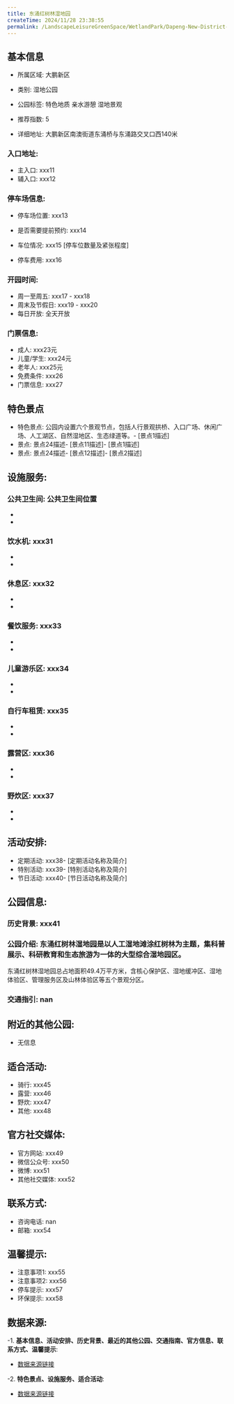 ```yaml
---
title: 东涌红树林湿地园
createTime: 2024/11/28 23:38:55
permalink: /LandscapeLeisureGreenSpace/WetlandPark/Dapeng-New-District-Dongchong-Mangrove-Wetland-Park/
---
```


<ImageCard
  image="https://cgj.sz.gov.cn/img/4/4005/4005950/10775222.jpg"
  title="东涌红树林湿地园"
  description="东涌红树林湿地园是以人工湿地滩涂红树林为主题，集科普展示、科研教育和生态旅游为一体的大型综合湿地园区。东涌红树林湿地园总占地面积"
  href="/"
  author="深圳公园"
  date="2024/11/28"
/>

## 基本信息

- 所属区域: 大鹏新区

- 类别: 湿地公园

- 公园标签: 特色地质 亲水游憩 湿地景观

- 推荐指数: 5

- 详细地址: 大鹏新区南澳街道东涌桥与东涌路交叉口西140米

### 入口地址:
- 主入口: xxx11
- 辅入口: xxx12
### 停车场信息:
- 停车场位置: xxx13

- 是否需要提前预约: xxx14

- 车位情况: xxx15 [停车位数量及紧张程度]

- 停车费用: xxx16

### 开园时间:
- 周一至周五: xxx17 - xxx18
- 周末及节假日: xxx19 - xxx20
- 每日开放: 全天开放

### 门票信息:
- 成人: xxx23元
- 儿童/学生: xxx24元
- 老年人: xxx25元
- 免费条件: xxx26
- 门票信息: xxx27
## 特色景点
- 特色景点: 公园内设置六个景观节点，包括人行景观拱桥、入口广场、休闲广场、人工湖区、自然湿地区、生态绿道等。- [景点1描述]
- 景点: 景点24描述- [景点11描述]- [景点1描述]
- 景点: 景点24描述- [景点12描述]- [景点2描述]
## 设施服务:
### 公共卫生间: 公共卫生间位置
- 
- 
### 饮水机: xxx31
- 
- 
### 休息区: xxx32
- 
- 
### 餐饮服务: xxx33
- 
- 
### 儿童游乐区: xxx34
- 
- 
### 自行车租赁: xxx35
- 
- 
### 露营区: xxx36
- 
- 
### 野炊区: xxx37

- 
- 
## 活动安排:
- 定期活动: xxx38- [定期活动名称及简介]
- 特别活动: xxx39- [特别活动名称及简介]
- 节日活动: xxx40- [节日活动名称及简介]
## 公园信息:
### 历史背景: xxx41
### 公园介绍: 东涌红树林湿地园是以人工湿地滩涂红树林为主题，集科普展示、科研教育和生态旅游为一体的大型综合湿地园区。
东涌红树林湿地园总占地面积49.4万平方米，含核心保护区、湿地缓冲区、湿地体验区、管理服务区及山林体验区等五个景观分区。
### 交通指引: nan

## 附近的其他公园:
- 无信息

## 适合活动:
- 骑行: xxx45
- 露营: xxx46
- 野炊: xxx47
- 其他: xxx48

## 官方社交媒体:
- 官方网站: xxx49
- 微信公众号: xxx50
- 微博: xxx51
- 其他社交媒体: xxx52

## 联系方式:
- 咨询电话: nan
- 邮箱: xxx54

## 温馨提示:
- 注意事项1: xxx55
- 注意事项2: xxx56
- 停车提示: xxx57
- 环保提示: xxx58

## 数据来源:
-1. **基本信息、活动安排、历史背景、最近的其他公园、交通指南、官方信息、联系方式、温馨提示**:
- [数据来源链接](xxx59)

-2. **特色景点、设施服务、适合活动**:
- [数据来源链接](xxx59)

